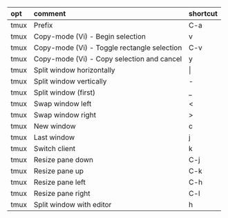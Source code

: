|opt|comment|shortcut|
|:-|:-|:-|
|tmux|Prefix|C-a|
|tmux|Copy-mode (Vi) - Begin selection|v|
|tmux|Copy-mode (Vi) - Toggle rectangle selection|C-v|
|tmux|Copy-mode (Vi) - Copy selection and cancel|y|
|tmux|Split window horizontally|\||
|tmux|Split window vertically|-|
|tmux|Split window (first)|_|
|tmux|Swap window left|<|
|tmux|Swap window right|>|
|tmux|New window|c|
|tmux|Last window|j|
|tmux|Switch client|k|
|tmux|Resize pane down|C-j|
|tmux|Resize pane up|C-k|
|tmux|Resize pane left|C-h|
|tmux|Resize pane right|C-l|
|tmux|Split window with editor|h|